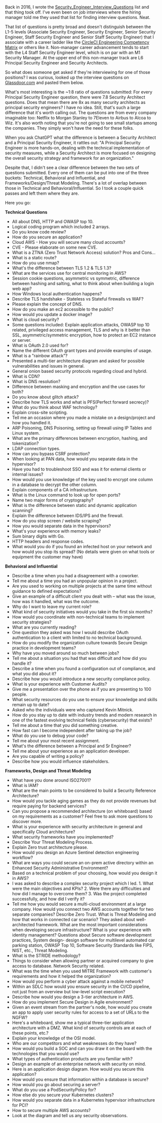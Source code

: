 Back in 2016, I wrote the 
[Security_Engineer_Interview_Questions](https://github.com/tadwhitaker/Security_Engineer_Interview_Questions) 
list and that thing took off. I've even been on job interviews where the hiring manager told me they used that list for finding interview questions. Neat.

That list of questions is pretty broad and doesn't distinguish between the L1-5 levels (Associate Security Engineer, Security Engineer, Senior Security Engineer, Staff Security Engineer and Senior Staff Security Engineer) that I associate with a career ladder like the [CircleCI Engineering Competency Matrix](https://circleci.com/blog/why-we-re-designed-our-engineering-career-paths-at-circleci/) or others like it. Non-manager career advancement tends to start with the L4 Staff Security Engineer level, which is on par with an M1 Security Manager. At the upper end of this non-manager track are L6 Principal Security Engineer and Security Architects.

So what does someone get asked if they're interviewing for one of those positions? I was curious, looked up the interview questions on [Glassdoor.com](https://www.glassdoor.com/index.htm) and pasted them below.

What's most interesting is the ~1:8 ratio of questions submitted: For every Principal Security Engineer question, there were 7.8 Security Architect questions. Does that mean there are 8x as many security architects as principal security engineers? I have no idea. Still, that's such a large difference that it's worth calling out. The questions are from every company imaginable too: Netflix to Morgan Stanley to 7Eleven to Airbus to Alcoa to Wiz. It's also worth noting that you're not going to see small startups among the companies. They simply won't have the need for these folks.

When you ask ChatGPT what the difference is between a Security Architect and a Principal Security Engineer, it rattles out: "A Principal Security Engineer is more hands-on, dealing with the technical implementation of security measures, while a Security Architect is more focused on designing the overall security strategy and framework for an organization."

Despite that, I didn't see a clear difference between the two sets of questions submitted. Every one of them can be put into one of the three buckets: Technical, Behavioral and Influential, and Frameworks/Design/Threat Modeling. There's a lot of overlap between those in Technical and Behavioral/Influential. So I took a couple quick passes and left them where they are.

Here you go:

**Technical Questions**
* All about DNS, HTTP and OWASP top 10.
* Logical coding program which included 2 arrays.
* Do you know code review?
* How do you secure an application?
* Cloud AWS - How you will secure many cloud accounts?
* CVE - Please elaborate on some new CVE.
* What is a ZTNA (Zero Trust Network Access) solution? Pros and Cons...
* What is a static route?
* How do you use nmap?
* What's the difference between TLS 1.2 & TLS 1.3?
* What are the services use for central monitoring in AWS?
* Session cookie questions, asymmetric vs symmetric, difference between hashing and salting, what to think about when building a login web app?
* How Windows local authentication happens?
* Describe TLS handshake - Stateless vs Stateful firewalls vs WAF?
* Please explain the concept of DNS.
* How do you make an ec2 accessible to the public?
* How would you update a docker image?
* What is cloud security?
* Some questions included: Explain application attacks, OWASP top 10 related, privileged access management, TLS and why is it better than SSL, asymmetric/symmetric encryption, how to protect an EC2 instance or server. 
* What is OAuth 2.0 used for?
* Name the different OAuth grant types and provide examples of usage.
* What is a "rainbow attack"?
* Presented a multi-tier architecture diagram and asked for possible vulnerabilities and issues in general. 
* General onion based security protocols regarding cloud and hybrid.
* What is CDN?
* What is DNS resolution?
* Difference between masking and encryption and the use cases for both?
* Do you know about glitch attack?
* Describe how TLS works and what is PFS(Perfect forward secrecy)?
* What do you think about WAF technology?
* Explain cross-site scripting.
* Tell me an occasion where you made a mistake on a design/project and how you handled it.
* ARP Poisoning, DNS Poisoning, setting up firewall using IP Tables and Linux system.
* What are the primary differences between encryption, hashing, and tokenization?
* LDAP connection types.
* How can you bypass CSRF protection?
* When looking at PAN data, how would you separate data in the hypervisor?
* Have you had to troubleshoot SSO and was it for external clients or internal issues?
* How would you use knowledge of the key used to encrypt one column in a database to decrypt the other column.
* Explain components of a CA infrastructure.
* What is the Linux command to look up for open ports?
* Name two major forms of cryptography?
* What is the difference between static and dynamic application scanning?
* Explain the difference between IDS/IPS and the firewall.
* How do you stop screen / website scraping?
* How you would separate data in the hypervisors?
* What's your experience with memory leaks?
* Sum binary digits with Go.
* HTTP headers and response codes.
* What would you do if you found an infected host on your network and how would you stop its spread? (No details were given on what tools or equipment the customer may have)

**Behavioral and Influential**
* Describe a time when you had a disagreement with a coworker.
* Tell me about a time you had an unpopular opinion in a project.
* Are you used to working on multiple projects at the same time without guidance to defined expectations?
* Give an example of a difficult client you dealt with – what was the issue, how was it handled, what was the outcome.
* Why do I want to leave my current role?
* What kind of security initiatives would you take in the first six months?
* How would you coordinate with non-technical teams to implement security strategies?
* What are you currently reading?
* One question they asked was how I would describe OAuth authentication to a client with limited to no technical background.
* How do you modify the organization culture towards Secure Design practice in development teams?
* Why have you moved around so much between jobs?
* Tell me about a situation you had that was difficult and how did you handle it?
* Describe a time when you found a configuration out of compliance, and what you did about it?
* Describe how you would introduce a new security compliance policy.
* What is your experience with Customer Audits?
* Give me a presentation over the phone as if you are presenting to 100 people.
* What security resources do you use to ensure your knowledge and skills remain up to date?
* Asked who the individuals were who captured Kevin Mitnick.
* How do you stay up to date with industry trends and modern research in one of the fastest evolving technical fields (cybersecurity) that exists?
* Tell me about a time that you did something creative.
* How fast can I become independent after taking up the job?
* What do you use to debug your code?
* Tell me about your most recent assignment.
* What's the difference between a Principal and Sr Engineer?
* Tell me about your experience as an application developer.
* Are you capable of writing a policy?
* Describe how you would influence stakeholders.

**Frameworks, Design and Threat Modeling**
* What have you done around ISO27001?
* What is IAM?
* What are the main points to be considered to build a Security Reference Architecture?
* How would you tackle aging games as they do not provide revenues but require paying for backend services?
* Can you propose a recommended architecture (on whiteboard) based on my requirements as a customer? Feel free to ask more questions to discover more.
* What is your experience with security architecture in general and specifically Cloud architecture?
* What security frameworks have you implemented?
* Describe Your Threat Modeling Process.
* Explain Zero trust architecture please.
* How would you design an Azure Sentinel detection engineering workflow?
* What are ways you could secure an on-prem active directory within an Enhanced Security Administrative Environment?
* Based on a technical problem of your choosing, how would you design it in AWS?
* I was asked to describe a complex security project which I led. 1. What were the main objectives and KPIs? 2. Were there any difficulties and how did I manage to overcome them? 3. Was the project completed successfully, and how did I verify it?
* Tell me how you would secure a multi-cloud environment at a large company.
How would you connect two AWS accounts together for two separate companies?
Describe Zero Trust.
What is Threat Modeling and how that works in connected car scenario?
They asked about well-architected framework.
What are the most important considerations when developing secure infrastructure?
What is your experience with identity management?
Questions about Secure software development practices, System design- design software for multilevel automated car parking station, OWASP Top 10, Software Security Standards like FIPS, NIST, etc., Threat Modeling.
* What is the STRIDE methodology?
* Things to consider when allowing partner or acquired company to give access to database. Network Security related.
* What was the time when you used MITRE Framework with customer's requirements and how it helped the organization?
* How would you perform a cyber attack against a mobile network?
* Within an SDLC how would you ensure security in the CI/CD pipeline, not just from an overview but low-level script execution?
* Describe how would you design a 3-tier architecture in AWS.
* How do you implement Secure Design in Agile environment?
* Given an event stream from the partner's node, how would you create an app to apply user security rules for access to a set of URLs to the NGFW?
* Here's a whiteboard, show me a typical three-tier application architecture with a DMZ. What kind of security controls are at each of these points, etc.?
* Explain your knowledge of the OSI model.
* Who are our competitors and what weaknesses do they have?
* How would you build a SOC and can you draw it on the board with the technologies that you would use?
* What types of authentication products are you familiar with?
* Design an example of an enterprise network with security on mind.
* Here is an application design diagram. How would you secure this application?
* How would you ensure that information within a database is secure?
* How would you go about securing a server?
* What do you use a PodSecurityPolicy for?
* How else do you secure your Kubernetes clusters?
* How would you separate data in a Kubernetes hypervisor infrastructure for PCI?
* How to secure multiple AWS accounts?
* Look at the diagram and tell us any security observations.

